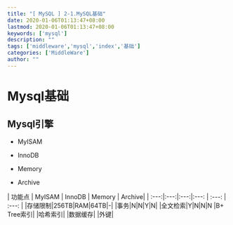 ```yaml
---
title: "[ MySQL ] 2-1.MySQL基础"
date: 2020-01-06T01:13:47+08:00
lastmod: 2020-01-06T01:13:47+08:00
keywords: ['mysql']
description: ""
tags: ['middleware','mysql','index','基础']
categories: ['MiddleWare']
author: ""
---
```

# Mysql基础

## Mysql引擎
+ MyISAM

+ InnoDB
+ Memory
+ Archive

| 功能点 | MyISAM | InnoDB | Memory | Archive|
| :---:|:---:|:---:|:---: | :---: | :---: |
|存储限制|256TB|RAM|64TB|-|
|事务|N|N|Y|N|
|全文检索|Y|N|N|N
|B+ Tree索引|
|哈希索引|
|数据缓存|
|外键|